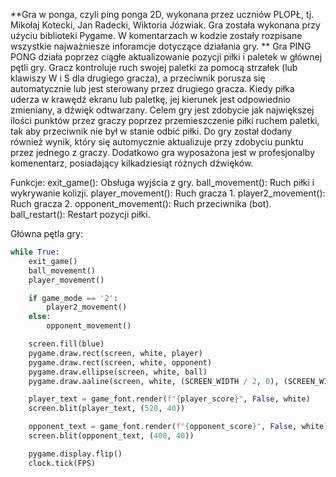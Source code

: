**Gra w ponga, czyli ping ponga 2D, wykonana przez uczniów PLOPŁ, tj. Mikołaj Kotecki, Jan Radecki, Wiktoria Józwiak. Gra została wykonana przy użyciu biblioteki Pygame.
W komentarzach w kodzie zostały rozpisane wszystkie najważniesze inforamcje dotyczące działania gry.
**
Gra PING PONG działa poprzez ciągłe aktualizowanie pozycji piłki i paletek w głównej pętli gry.
Gracz kontroluje ruch swojej paletki za pomocą strzałek (lub klawiszy W i S dla drugiego gracza),
a przeciwnik porusza się automatycznie lub jest sterowany przez drugiego gracza.
Kiedy piłka uderza w krawędź ekranu lub paletkę, jej kierunek jest odpowiednio zmieniany, a dźwięk odtwarzany.
Celem gry jest zdobycie jak największej ilości punktów przez graczy poprzez przemieszczenie piłki ruchem paletki, tak aby przeciwnik nie był w stanie odbić piłki.
Do gry został dodany również wynik, który się automycznie aktualizuje przy zdobyciu punktu przez jednego z graczy.
Dodatkowo gra wyposażona jest w profesjonalby komenentarz, posiadający kilkadziesiąt różnych dźwięków.

Funkcje:
exit_game(): Obsługa wyjścia z gry.
ball_movement(): Ruch piłki i wykrywanie kolizji.
player_movement(): Ruch gracza 1.
player2_movement(): Ruch gracza 2.
opponent_movement(): Ruch przeciwnika (bot).
ball_restart(): Restart pozycji piłki.

Główna pętla gry:
```py
while True:
    exit_game()
    ball_movement()
    player_movement()

    if game_mode == '2':
        player2_movement()
    else:
        opponent_movement()

    screen.fill(blue)
    pygame.draw.rect(screen, white, player)
    pygame.draw.rect(screen, white, opponent)
    pygame.draw.ellipse(screen, white, ball)
    pygame.draw.aaline(screen, white, (SCREEN_WIDTH / 2, 0), (SCREEN_WIDTH / 2, SCREEN_HEIGHT))

    player_text = game_font.render(f"{player_score}", False, white)
    screen.blit(player_text, (520, 40))

    opponent_text = game_font.render(f"{opponent_score}", False, white)
    screen.blit(opponent_text, (400, 40))

    pygame.display.flip()
    clock.tick(FPS)
```
    
